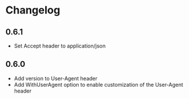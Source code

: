 # Changelog

## 0.6.1
* Set Accept header to application/json

## 0.6.0
* Add version to User-Agent header
* Add WithUserAgent option to enable customization of the User-Agent header
